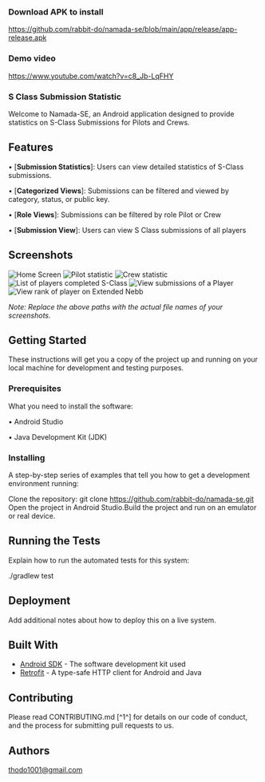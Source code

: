 ### Download APK to install
https://github.com/rabbit-do/namada-se/blob/main/app/release/app-release.apk

### Demo video
https://www.youtube.com/watch?v=c8_Jb-LqFHY

### S Class Submission Statistic

Welcome to Namada-SE, an Android application designed to provide statistics on S-Class Submissions for Pilots and Crews.

## Features

•  [**Submission Statistics**]: Users can view detailed statistics of S-Class submissions.

•  [**Categorized Views**]: Submissions can be filtered and viewed by category, status, or public key.

•  [**Role Views**]: Submissions can be filtered by role Pilot or Crew

•  [**Submission View**]: Users can view S Class submissions of all players


## Screenshots

![Home Screen](/screenshot/HomeScreen.png)
![Pilot statistic](/screenshot/Pilot_statistic.png)
![Crew statistic](/screenshot/crew_statistic.png)
![List of players completed S-Class](/screenshot/Player%20list.png)
![View submissions of a Player](/screenshot/player%20submissions.png)
![View rank of player on Extended Nebb](/screenshot/extended%20rank.png)

*Note: Replace the above paths with the actual file names of your screenshots.*

## Getting Started

These instructions will get you a copy of the project up and running on your local machine for development and testing purposes.

### Prerequisites

What you need to install the software:


•  Android Studio

•  Java Development Kit (JDK)


### Installing

A step-by-step series of examples that tell you how to get a development environment running:


Clone the repository:
git clone https://github.com/rabbit-do/namada-se.git 
Open the project in Android Studio.Build the project and run on an emulator or real device.

## Running the Tests

Explain how to run the automated tests for this system:


./gradlew test


## Deployment

Add additional notes about how to deploy this on a live system.

## Built With

* [Android SDK](https://developer.android.com/studio) - The software development kit used
* [Retrofit](https://square.github.io/retrofit/) - A type-safe HTTP client for Android and Java

## Contributing

Please read CONTRIBUTING.md [^1^] for details on our code of conduct, and the process for submitting pull requests to us.



## Authors

 thodo1001@gmail.com
